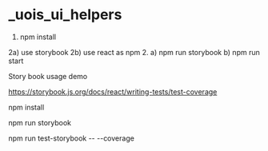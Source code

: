 # _uois_ui_helpers

1. npm install

2a) use storybook
2b) use react as npm
2.
    a) npm run storybook
    b) npm run start




Story book usage demo

https://storybook.js.org/docs/react/writing-tests/test-coverage

npm install

npm run storybook

npm run test-storybook -- --coverage
